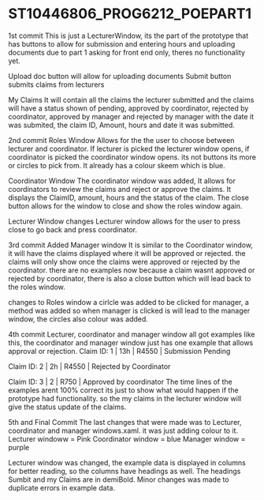 # ST10446806_PROG6212_POEPART1
1st commit
This is just a LecturerWindow, its the part of the prototype that has buttons to allow for submission and entering hours and uploading documents due to part 1 asking for front end only, theres no functionality yet.

Upload doc button will allow for uploading documents Submit button submits claims from lecturers

My Claims It will contain all the claims the lecturer submitted and the claims will have a status shown of pending, approved by coordinator, rejected by coordinator, approved by manager and rejected by manager with the date it was submited, the claim ID, Amount, hours and date it was submitted.


2nd commit
Roles Window
Allows for the the user to choose between lecturer and coordinator. If lecturer is picked the lecturer window opens, if coordinator is picked the coordinator window opens. its not buttons its more or circles to pick from. It already has a colour skeem which is blue.

Coordinator Window
The coordinator window was added, It allows for coordinators to review the claims and reject or approve the claims.
It displays the ClaimID, amount, hours and the status of the claim. The close button allows for the window to close and show the roles window again.

Lecturer Window changes
Lecturer window allows for the user to press close to go back and press coordinator.

3rd commit
Added Manager window
It is similar to the Coordinator window, it will have the claims displayed where it will be approved or rejected. the claims will only show once the claims were approved or rejected by the coordinator. there are no examples now because a claim wasnt approved or rejected by coordinator, there is also a close button which will lead back to the roles window.

changes to Roles window
a cirlcle was added to be clicked for manager, a method was added so when manager is clicked is will lead to the manager window, the circles also colour was added.

4th commit
Lecturer, coordinator and manager window all got examples like this, the coordinator and manager window just has one example that allows approval or rejection.
Claim ID: 1 | 13h | R4550 | Submission Pending
    
Claim ID: 2 | 2h | R4550 | Rejected by Coordinator

Claim ID: 3 | 2 | R750 | Approved by coordinator
The time lines of the examples arent 100% correct its just to show what would happen if the prototype had functionality.
so the my claims in the lecturer window will give the status update of the claims.

5th and Final Commit
The last changes that were made was to Lecturer, coordinator and manager windows.xaml. it was just adding colour to it. Lecturer windoww = Pink
Coordinator window = blue
Manager window = purple

Lecturer window was changed, the example data is displayed in columns for better reading, so the columns have headings as well. The headings Sumbit and my Claims are in demiBold. Minor changes was made to duplicate errors in example data.
